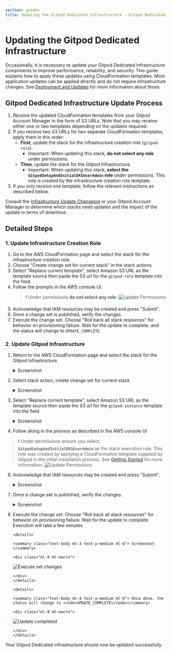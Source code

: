 ```yaml
---
section: guides
title: Updating the Gitpod Dedicated Infrastructure - Gitpod Dedicated docs
---
```


# Updating the Gitpod Dedicated Infrastructure

Occasionally, it is necessary to update your Gitpod Dedicated infrastructure components to improve performance,
reliability, and security. This guide explains how to apply these updates using CloudFormation templates. Most
application updates can be applied directly and do not require infrastructure changes.
See [Deployment and Updates](/docs/gitpod-dedicated/background/deployment-updates) for more information about those.

## Gitpod Dedicated Infrastructure Update Process

1. Receive the updated CloudFormation templates from your Gitpod Account Manager in the form of S3 URLs. Note that you may receive either one
   or two templates depending on the updates required.
2. If you receive two S3 URLs for two separate CloudFormation templates, apply them in this order:
    - **First**, update the stack for the infrastructure creation role (`gitpod-role`).
        - Important: When updating this stack, **do not select any role** under permissions.
    - **Then**, update the stack for the Gitpod Infrastructure.
        - Important: When updating this stack, **select the `GitpodSetupAndInitialEKSUserAdmin` role** under
          permissions. This role is created by the infrastructure creation role template.
3. If you only receive one template, follow the relevant instructions as described below.

Consult the [Infrastructure Update Changelog](/docs/gitpod-dedicated/reference/infrastructure-update-changelog) or your
Gitpod Account Manager to determine which stacks need updates and the impact of the update in terms of downtime.

## Detailed Steps

### 1. Update Infrastructure Creation Role

1. Go to the AWS CloudFormation page and select the stack for the infrastructure creation role.
2. Choose "Create change set for current stack" in the stack actions.
3. Select "Replace current template", select Amazon S3 URL as the template source then paste the S3 url for the `gitpod-role` template into the field.
4. Follow the prompts in the AWS console UI.
    > ❗️ Under permissions **do not select any role**:
    > ![Update Permissions](/images/docs/gitpod-dedicated/guides/updating-gitpod-dedicated-infrastructure/permission-update-role-template.webp)
5. Acknowledge that IAM resources may be created and press "Submit".
6. Once a change set is published, verify the changes.
7. Execute the change set. Choose "Roll back all stack resources" for behavior on provisioning failure. Wait for the
   update to complete, and the status will change to `UPDATE_COMPLETE`.

### 2. Update Gitpod Infrastructure

1. Return to the AWS CloudFormation page and select the stack for the Gitpod Infrastructure.

     <details>

     <summary class="text-body mt-3 text-p-medium ml-6"> Screenshot </summary>

     <div class="ml-8 mt-macro">

    ![Configure AWS Environment Variables](/images/docs/gitpod-dedicated/guides/updating-gitpod-dedicated-infrastructure/navigate-aws-console.webp)

     </div>
     </details>

2. Select stack action, create change set for current stack

     <details>

     <summary class="text-body mt-3 text-p-medium ml-6"> Screenshot </summary>

     <div class="ml-8 mt-macro">

    ![Select stack from AWS console](/images/docs/gitpod-dedicated/guides/updating-gitpod-dedicated-infrastructure/select-stack.webp)

     </div>
     </details>

3. Select "Replace current template", select Amazon S3 URL as the template source then paste the S3 url for the `gitpod-instance` template into the field.
     <details>

     <summary class="text-body mt-3 text-p-medium ml-6"> Screenshot </summary>

     <div class="ml-8 mt-macro">

    ![Replace current template](/images/docs/gitpod-dedicated/guides/updating-gitpod-dedicated-infrastructure/replace-template.webp)

     </div>
     </details>

4. Follow along in the process as described in the AWS console UI

> ❗️ Under permissions ensure you select **`GitpodSetupAndInitialEKSUserAdmin`** as the stack execution role. This role was
> created by applying a CloudFormation template supplied by Gitpod in the initial installation process.
> See [Getting Started](/docs/gitpod-dedicated/guides/getting-started) for more information.
> ![Update Permissions](/images/docs/gitpod-dedicated/guides/updating-gitpod-dedicated-infrastructure/permissions-update-gitpod-template.webp)

6.  Acknowledge that IAM resources may be created and press "Submit".

     <details>

     <summary class="text-body mt-3 text-p-medium ml-6"> Screenshot </summary>

     <div class="ml-8 mt-macro">

    ![ACK IAM Resources](/images/docs/gitpod-dedicated/guides/updating-gitpod-dedicated-infrastructure/ack-IAM-resources.webp)

     </div>
     </details>

7.  Once a change set is published, verify the changes.

     <details>

     <summary class="text-body mt-3 text-p-medium ml-6"> Screenshot </summary>

     <div class="ml-8 mt-macro">

    ![Set changes published](/images/docs/gitpod-dedicated/guides/updating-gitpod-dedicated-infrastructure/changes-published.webp)

     </div>
     </details>

8.  Execute the change set. Choose "Roll back all stack resources" for behavior on provisioning failure. Wait for the
    update to complete. Execution will take a few minutes

        <details>

        <summary class="text-body mt-3 text-p-medium ml-6"> Screenshot </summary>

        <div class="ml-8 mt-macro">

    ![Execute set changes](/images/docs/gitpod-dedicated/guides/updating-gitpod-dedicated-infrastructure/execute-change-set.webp)

        </div>
        </details>

        <details>

        <summary class="text-body mt-4 text-p-medium ml-6"> Once done, the status will change to <code>UPDATE_COMPLETE</code></summary>

        <div class="ml-8 mt-macro">

    ![Update completed](/images/docs/gitpod-dedicated/guides/updating-gitpod-dedicated-infrastructure/update-complete.webp)

        </div>
        </details>

Your Gitpod Dedicated infrastructure should now be updated successfully.
